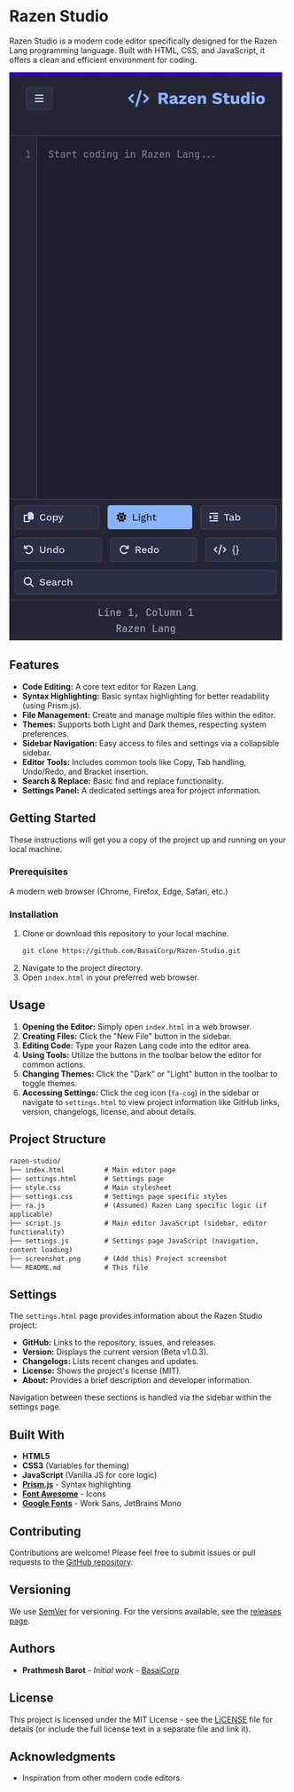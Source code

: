 
# Razen Studio

Razen Studio is a modern code editor specifically designed for the Razen Lang programming language. Built with HTML, CSS, and JavaScript, it offers a clean and efficient environment for coding.

![Razen Studio Screenshot](screenshot.jpg) 

## Features

*   **Code Editing:** A core text editor for Razen Lang.
*   **Syntax Highlighting:** Basic syntax highlighting for better readability (using Prism.js).
*   **File Management:** Create and manage multiple files within the editor.
*   **Themes:** Supports both Light and Dark themes, respecting system preferences.
*   **Sidebar Navigation:** Easy access to files and settings via a collapsible sidebar.
*   **Editor Tools:** Includes common tools like Copy, Tab handling, Undo/Redo, and Bracket insertion.
*   **Search & Replace:** Basic find and replace functionality.
*   **Settings Panel:** A dedicated settings area for project information.

## Getting Started

These instructions will get you a copy of the project up and running on your local machine.

### Prerequisites

A modern web browser (Chrome, Firefox, Edge, Safari, etc.)

### Installation

1.  Clone or download this repository to your local machine.
    ```bash
    git clone https://github.com/BasaiCorp/Razen-Studio.git
    ```
2.  Navigate to the project directory.
3.  Open `index.html` in your preferred web browser.

## Usage

1.  **Opening the Editor:** Simply open `index.html` in a web browser.
2.  **Creating Files:** Click the "New File" button in the sidebar.
3.  **Editing Code:** Type your Razen Lang code into the editor area.
4.  **Using Tools:** Utilize the buttons in the toolbar below the editor for common actions.
5.  **Changing Themes:** Click the "Dark" or "Light" button in the toolbar to toggle themes.
6.  **Accessing Settings:** Click the cog icon (`fa-cog`) in the sidebar or navigate to `settings.html` to view project information like GitHub links, version, changelogs, license, and about details.

## Project Structure

```
razen-studio/
├── index.html          # Main editor page
├── settings.html       # Settings page
├── style.css           # Main stylesheet
├── settings.css        # Settings page specific styles
├── ra.js               # (Assumed) Razen Lang specific logic (if applicable)
├── script.js           # Main editor JavaScript (sidebar, editor functionality)
├── settings.js         # Settings page JavaScript (navigation, content loading)
├── screenshot.png      # (Add this) Project screenshot
└── README.md           # This file
```

## Settings

The `settings.html` page provides information about the Razen Studio project:

*   **GitHub:** Links to the repository, issues, and releases.
*   **Version:** Displays the current version (Beta v1.0.3).
*   **Changelogs:** Lists recent changes and updates.
*   **License:** Shows the project's license (MIT).
*   **About:** Provides a brief description and developer information.

Navigation between these sections is handled via the sidebar within the settings page.

## Built With

*   **HTML5**
*   **CSS3** (Variables for theming)
*   **JavaScript** (Vanilla JS for core logic)
*   **[Prism.js](https://prismjs.com/)** - Syntax highlighting
*   **[Font Awesome](https://fontawesome.com/)** - Icons
*   **[Google Fonts](https://fonts.google.com/)** - Work Sans, JetBrains Mono

## Contributing

Contributions are welcome! Please feel free to submit issues or pull requests to the [GitHub repository](https://github.com/BasaiCorp/Razen-Studio).

## Versioning

We use [SemVer](http://semver.org/) for versioning. For the versions available, see the [releases page](https://github.com/BasaiCorp/Razen-Studio/releases).

## Authors

*   **Prathmesh Barot** - *Initial work* - [BasaiCorp](https://github.com/BasaiCorp)

## License

This project is licensed under the MIT License - see the [LICENSE](#) file for details (or include the full license text in a separate file and link it).

## Acknowledgments

*   Inspiration from other modern code editors.
